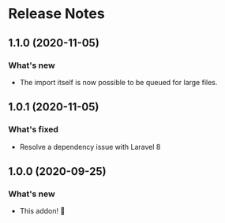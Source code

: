# Release Notes

## 1.1.0 (2020-11-05)

### What's new
- The import itself is now possible to be queued for large files.

## 1.0.1 (2020-11-05)

### What's fixed
- Resolve a dependency issue with Laravel 8

## 1.0.0 (2020-09-25)

### What's new
- This addon! 🎉
